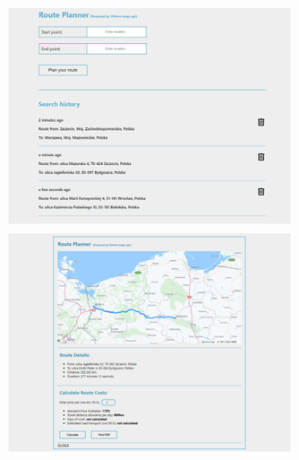![ScreenShot](public/mdUtils/screenshot-search.png)

![ScreenShot](public/mdUtils/screenshot-map.png)
